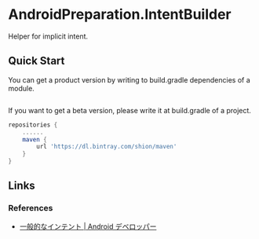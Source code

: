 # AndroidPreparation.IntentBuilder
Helper for implicit intent.

## Quick Start
You can get a product version by writing to build.gradle dependencies of a module.

``` gradle
```

If you want to get a beta version, please write it at build.gradle of a project.

``` gradle
repositories {
    ......
    maven {
        url 'https://dl.bintray.com/shion/maven'
    }
}
```



## Links
### References
* [一般的なインテント | Android デベロッパー](https://developer.android.com/guide/components/intents-common?hl=ja)
